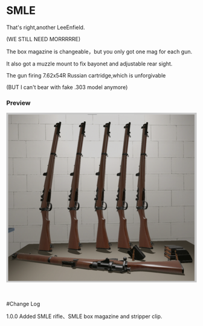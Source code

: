 # SMLE

That's right,another LeeEnfield.

(WE STILL NEED MORRRRRE)

The box magazine is changeable，but you only got one mag for each gun.

It also got a muzzle mount to fix bayonet and adjustable rear sight.

The gun firing 7.62x54R Russian cartridge,which is unforgivable

(BUT I can't bear with fake .303 model anymore)
&nbsp;

### Preview
![Alt Text](https://github.com/JerryAr-Offline/SMLE/blob/main/IMGs/view.png)

&nbsp;

#Change Log

1.0.0 Added SMLE rifle、SMLE box magazine and stripper clip.
